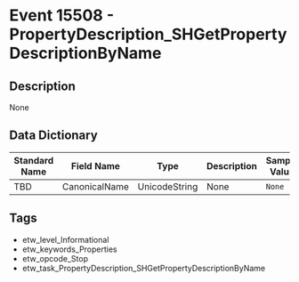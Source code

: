 # Event 15508 - PropertyDescription_SHGetPropertyDescriptionByName

## Description
None

## Data Dictionary
|Standard Name|Field Name|Type|Description|Sample Value|
|---|---|---|---|---|
|TBD|CanonicalName|UnicodeString|None|`None`|

## Tags
* etw_level_Informational
* etw_keywords_Properties
* etw_opcode_Stop
* etw_task_PropertyDescription_SHGetPropertyDescriptionByName